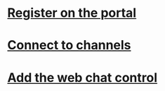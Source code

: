 # [Register on the portal](../portal-register-bot.md)
# [Connect to channels](../portal-configure-channels.md)
<!-- # [Publish to the directory](../portal-submit-bot-directory.md) -->
# [Add the web chat control](../embed-chat-control-web-page.md)